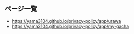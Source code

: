 ## ページ一覧
- https://yama3104.github.io/privacy-policy/app/urawa
- https://yama3104.github.io/privacy-policy/app/my-gacha
